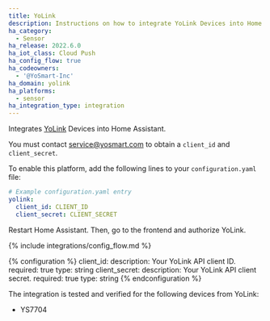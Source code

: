 ```yaml
---
title: YoLink
description: Instructions on how to integrate YoLink Devices into Home Assistant.
ha_category:
  - Sensor
ha_release: 2022.6.0
ha_iot_class: Cloud Push
ha_config_flow: true
ha_codeowners:
  - '@YoSmart-Inc'
ha_domain: yolink
ha_platforms:
  - sensor
ha_integration_type: integration
---
```


Integrates [YoLink](https://www.yosmart.com/) Devices into Home Assistant.

You must contact <service@yosmart.com> to obtain a `client_id` and `client_secret`.

To enable this platform, add the following lines to your `configuration.yaml` file:

```yaml
# Example configuration.yaml entry
yolink:
  client_id: CLIENT_ID
  client_secret: CLIENT_SECRET
```

Restart Home Assistant. Then, go to the frontend and authorize YoLink.

{% include integrations/config_flow.md %}

{% configuration %}
client_id:
  description: Your YoLink API client ID.
  required: true
  type: string
client_secret:
  description: Your YoLink API client secret.
  required: true
  type: string
{% endconfiguration %}

The integration is tested and verified for the following devices from YoLink:

* YS7704
